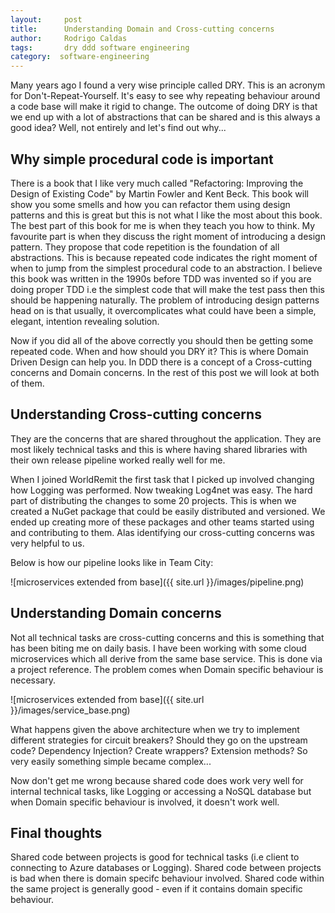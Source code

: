 ```yaml
---
layout:     post
title:      Understanding Domain and Cross-cutting concerns
author:     Rodrigo Caldas
tags: 		dry ddd software engineering
category:  software-engineering
---
```

<!-- Start Writing Below in Markdown -->

Many years ago I found a very wise principle called DRY. This is an acronym for Don't-Repeat-Yourself. It's easy to see why repeating behaviour around a code base will make it rigid to change. The outcome of doing DRY is that we end up with a lot of abstractions that can be shared and is this always a good idea? Well, not entirely and let's find out why...

## Why simple procedural code is important

There is a book that I like very much called "Refactoring: Improving the Design of Existing Code" by Martin Fowler and Kent Beck. This book will show you some smells and how you can refactor them using design patterns and this is great but this is not what I like the most about this book. The best part of this book for me is when they teach you how to think. My favourite part is when they discuss the right moment of introducing a design pattern. They propose that code repetition is the foundation of all abstractions. This is because repeated code indicates the right moment of when to jump from the simplest procedural code to an abstraction. I believe this book was written in the 1990s before TDD was invented so if you are doing proper TDD i.e the simplest code that will make the test pass then this should be happening naturally. The problem of introducing design patterns head on is that usually, it overcomplicates what could have been a simple, elegant, intention revealing solution.

Now if you did all of the above correctly you should then be getting some repeated code. When and how should you DRY it? This is where Domain Driven Design can help you. In DDD there is a concept of a Cross-cutting concerns and Domain concerns. In the rest of this post we will look at both of them.

## Understanding Cross-cutting concerns

They are the concerns that are shared throughout the application. They are most likely technical tasks and this is where having shared libraries with their own release pipeline worked really well for me.

When I joined WorldRemit the first task that I picked up involved changing how Logging was performed. Now tweaking Log4net was easy. The hard part of distributing the changes to some 20 projects. This is when we created a NuGet package that could be easily distributed and versioned. We ended up creating more of these packages and other teams started using and contributing to them. Alas identifying our cross-cutting concerns was very helpful to us.

Below is how our pipeline looks like in Team City:

![microservices extended from base]({{ site.url }}/images/pipeline.png)

## Understanding Domain concerns

Not all technical tasks are cross-cutting concerns and this is something that has been biting me on daily basis. I have been working with some cloud microservices which all derive from the same base service. This is done via a project reference. The problem comes when Domain specific behaviour is necessary. 

![microservices extended from base]({{ site.url }}/images/service_base.png)

What happens given the above architecture when we try to implement different strategies for circuit breakers? Should they go on the upstream code? Dependency Injection? Create wrappers? Extension methods? So very easily something simple became complex...

Now don't get me wrong because shared code does work very well for internal technical tasks, like Logging or accessing a NoSQL database but when Domain specific behaviour is involved, it doesn't work well.

## Final thoughts

Shared code between projects is good for technical tasks (i.e client to connecting to Azure databases or Logging). Shared code between projects is bad when there is domain specifc behaviour involved. Shared code within the same project is generally good - even if it contains domain specific behaviour.

